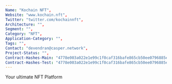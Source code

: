 ```yaml
--- 
Name: "Kochain NFT", 
Website: "www.kochain.nft", 
Twitter: "twitter.com/kochainnft", 
Architecture: "",
Segment: "",
Category: "NFT",
Application-Category: "",
Tags: "",
Contact: "devendran@casper.network",
Project-Status: "",
Contract-Hashes-Main: "4778e003a022e1e99c1f0caf316bafe865cb50ee0796885e8358678b6bf83c34",
Contract-Hashes-Test: "4778e003a022e1e99c1f0caf316bafe865cb50ee0796885e8358678b6bf83c34",
--- 
```

<!--lang:en--> 
Your ultimate NFT Platform 
<!--lang:es--] 

<!--lang:de--] 

<!--lang:fr--] 

<!--lang:pl--] 

<!--lang:uk--] 

[!--lang:*--> 